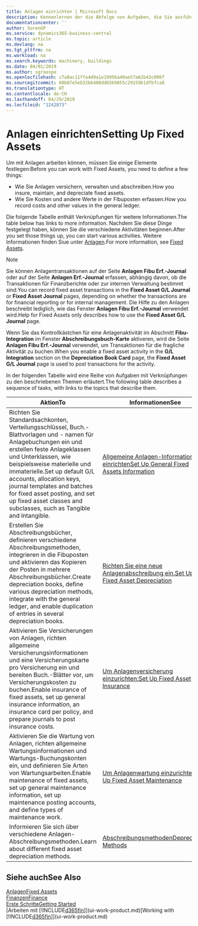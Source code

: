```yaml
---
title: Anlagen einrichten | Microsoft Docs
description: Kennenlernen der die Abfolge von Aufgaben, die Sie ausführen müssen, um Anlagen einzurichten, wie Arbeitsplätze oder Gebäude.
documentationcenter: ''
author: SorenGP
ms.service: dynamics365-business-central
ms.topic: article
ms.devlang: na
ms.tgt_pltfrm: na
ms.workload: na
ms.search.keywords: machinery, buildings
ms.date: 04/01/2019
ms.author: sgroespe
ms.openlocfilehash: c7a8ac11ffe4d9a1e19956a40ae57a62b43c096f
ms.sourcegitcommit: 60b87e5eb32bb408dd65b9855c29159b1dfbfca8
ms.translationtype: HT
ms.contentlocale: de-CH
ms.lasthandoff: 04/29/2019
ms.locfileid: "1242873"
---
```

# <a name="setting-up-fixed-assets"></a><span data-ttu-id="4675b-103">Anlagen einrichten</span><span class="sxs-lookup"><span data-stu-id="4675b-103">Setting Up Fixed Assets</span></span>
<span data-ttu-id="4675b-104">Um mit Anlagen arbeiten können, müssen Sie einige Elemente festlegen:</span><span class="sxs-lookup"><span data-stu-id="4675b-104">Before you can work with Fixed Assets, you need to define a few things:</span></span>  

* <span data-ttu-id="4675b-105">Wie Sie Anlagen versichern, verwalten und abschreiben.</span><span class="sxs-lookup"><span data-stu-id="4675b-105">How you insure, maintain, and depreciate fixed assets.</span></span>  
* <span data-ttu-id="4675b-106">Wie Sie Kosten und andere Werte in der Fibuposten erfassen.</span><span class="sxs-lookup"><span data-stu-id="4675b-106">How you record costs and other values in the general ledger.</span></span>  

<span data-ttu-id="4675b-107">Die folgende Tabelle enthält Verknüpfungen für weitere Informationen.</span><span class="sxs-lookup"><span data-stu-id="4675b-107">The table below has links to more information.</span></span> <span data-ttu-id="4675b-108">Nachdem Sie diese Dinge festgelegt haben, können Sie die verschiedene Aktivitäten beginnen.</span><span class="sxs-lookup"><span data-stu-id="4675b-108">After you set those things up, you can start various activities.</span></span> <span data-ttu-id="4675b-109">Weitere Informationen finden Siue unter [Anlagen](fa-manage.md).</span><span class="sxs-lookup"><span data-stu-id="4675b-109">For more information, see [Fixed Assets](fa-manage.md).</span></span>  

> [!NOTE]  
>   <span data-ttu-id="4675b-110">Sie können Anlagentransaktionen auf der Seite **Anlagen Fibu Erf.-Journal** oder auf der Seite **Anlagen Erf.-Journal** erfassen, abhängig davon, ob die Transaktionen für Finanzberichte oder zur internen Verwaltung bestimmt sind.</span><span class="sxs-lookup"><span data-stu-id="4675b-110">You can record fixed asset transactions in the **Fixed Asset G/L Journal** or **Fixed Asset Journal** pages, depending on whether the transactions are for financial reporting or for internal management.</span></span> <span data-ttu-id="4675b-111">Die Hilfe zu den Anlagen beschreibt lediglich, wie das Fenster **Anlagen Fibu Erf.-Journal** verwendet wird.</span><span class="sxs-lookup"><span data-stu-id="4675b-111">Help for Fixed Assets only describes how to use the **Fixed Asset G/L Journal** page.</span></span>  

<span data-ttu-id="4675b-112">Wenn Sie das Kontrollkästchen für eine Anlagenaktivität im Abschnitt **Fibu-Integration** im Fenster **Abschreibungsbuch-Karte** aktiveren, wird die Seite **Anlagen Fibu Erf.-Journal** verwendet, um Transaktionen für die fragliche Aktivität zu buchen.</span><span class="sxs-lookup"><span data-stu-id="4675b-112">When you enable a fixed asset activity in the **G/L Integration** section on the **Depreciation Book Card** page, the **Fixed Asset G/L Journal** page is used to post transactions for the activity.</span></span>

<span data-ttu-id="4675b-113">In der folgenden Tabelle wird eine Reihe von Aufgaben mit Verknüpfungen zu den beschriebenen Themen erläutert.</span><span class="sxs-lookup"><span data-stu-id="4675b-113">The following table describes a sequence of tasks, with links to the topics that describe them.</span></span>  

| <span data-ttu-id="4675b-114">Aktion</span><span class="sxs-lookup"><span data-stu-id="4675b-114">To</span></span> | <span data-ttu-id="4675b-115">Informationen</span><span class="sxs-lookup"><span data-stu-id="4675b-115">See</span></span> |
| --- | --- |
| <span data-ttu-id="4675b-116">Richten Sie Standardsachkonten, Verteilungsschlüssel, Buch.-Blattvorlagen und - namen für Anlagebuchungen ein und erstellen feste Anlageklassen und Unterklassen, wie beispielsweise materielle und immaterielle.</span><span class="sxs-lookup"><span data-stu-id="4675b-116">Set up default G/L accounts, allocation keys, journal templates and batches for fixed asset posting, and set up fixed asset classes and subclasses, such as Tangible and Intangible.</span></span> |[<span data-ttu-id="4675b-117">Allgemeine Anlagen-Informationen einrichten</span><span class="sxs-lookup"><span data-stu-id="4675b-117">Set Up General Fixed Assets Information</span></span>](fa-how-setup-general.md) |
| <span data-ttu-id="4675b-118">Erstellen Sie Abschreibungsbücher, definieren verschiedene Abschreibungsmethoden, integrieren in die Fibuposten und aktivieren das Kopieren der Posten in mehrere Abschreibungsbücher.</span><span class="sxs-lookup"><span data-stu-id="4675b-118">Create depreciation books, define various depreciation methods, integrate with the general ledger, and enable duplication of entries in several depreciation books.</span></span> |[<span data-ttu-id="4675b-119">Richten Sie eine neue Anlagenabschreibung ein.</span><span class="sxs-lookup"><span data-stu-id="4675b-119">Set Up Fixed Asset Depreciation</span></span>](fa-how-setup-depreciation.md) |
| <span data-ttu-id="4675b-120">Aktivieren Sie Versicherungen von Anlagen, richten allgemeine Versicherungsinformationen und eine Versicherungskarte pro Versicherung ein und bereiten Buch.-Blätter vor, um Versicherungskosten zu buchen.</span><span class="sxs-lookup"><span data-stu-id="4675b-120">Enable insurance of fixed assets, set up general insurance information, an insurance card per policy, and prepare journals to post insurance costs.</span></span> |[<span data-ttu-id="4675b-121">Um Anlagenversicherung einzurichten:</span><span class="sxs-lookup"><span data-stu-id="4675b-121">Set Up Fixed Asset Insurance</span></span>](fa-how-setup-insurance.md) |
| <span data-ttu-id="4675b-122">Aktivieren Sie die Wartung von Anlagen, richten allgemeine Wartungsinformationen und Wartungs-Buchungskonten ein, und definieren Sie Arten von Wartungsarbeiten.</span><span class="sxs-lookup"><span data-stu-id="4675b-122">Enable maintenance of fixed assets, set up general maintenance information, set up maintenance posting accounts, and define types of maintenance work.</span></span> |[<span data-ttu-id="4675b-123">Um Anlagenwartung einzurichten:</span><span class="sxs-lookup"><span data-stu-id="4675b-123">Set Up Fixed Asset Maintenance</span></span>](fa-how-setup-maintenance.md) |
| <span data-ttu-id="4675b-124">Informieren Sie sich über verschiedene Anlagen-Abschreibungsmethoden.</span><span class="sxs-lookup"><span data-stu-id="4675b-124">Learn about different fixed asset depreciation methods.</span></span> |[<span data-ttu-id="4675b-125">Abschreibungsmethoden</span><span class="sxs-lookup"><span data-stu-id="4675b-125">Depreciation Methods</span></span>](fa-depreciation-methods.md) |

## <a name="see-also"></a><span data-ttu-id="4675b-126">Siehe auch</span><span class="sxs-lookup"><span data-stu-id="4675b-126">See Also</span></span>
[<span data-ttu-id="4675b-127">Anlagen</span><span class="sxs-lookup"><span data-stu-id="4675b-127">Fixed Assets</span></span>](fa-manage.md)  
[<span data-ttu-id="4675b-128">Finanzen</span><span class="sxs-lookup"><span data-stu-id="4675b-128">Finance</span></span>](finance.md)  
[<span data-ttu-id="4675b-129">Erste Schritte</span><span class="sxs-lookup"><span data-stu-id="4675b-129">Getting Started</span></span>](product-get-started.md)  
<span data-ttu-id="4675b-130">[Arbeiten mit [!INCLUDE[d365fin](includes/d365fin_md.md)]](ui-work-product.md)</span><span class="sxs-lookup"><span data-stu-id="4675b-130">[Working with [!INCLUDE[d365fin](includes/d365fin_md.md)]](ui-work-product.md)</span></span>
